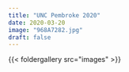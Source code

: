 ```yaml
---
title: "UNC Pembroke 2020"
date: 2020-03-20
image: "968A7282.jpg"
draft: false
---
```


<p> </p> 
<!--more-->
{{< foldergallery src="images" >}}
